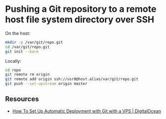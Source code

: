 # Pushing a Git repository to a remote host file system directory over SSH

On the host:

```sh
mkdir -p /var/git/repo.git
cd /var/git/repo.git
git init --bare
```

Locally:

```sh
cd repo
git remote rm origin
git remote add origin ssh://usr0@host.alias/var/git/repo.git
git push --set-upstream origin master
```

## Resources

-   [How To Set Up Automatic Deployment with Git with a VPS | DigitalOcean](https://www.digitalocean.com/community/tutorials/how-to-set-up-automatic-deployment-with-git-with-a-vps)
